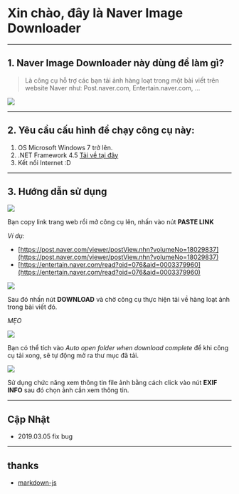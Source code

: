 # Xin chào, đây là Naver Image Downloader

----
## 1. Naver Image Downloader này dùng để làm gì?


> Là công cụ hỗ trợ các bạn tải ảnh hàng loạt trong một bài viết trên website Naver như: Post.naver.com, Entertain.naver.com, ...


<img src="https://longkenj.com/wp-content/uploads/2019/01/2019-02-16_163851-940x590.jpg">

----
## 2. Yêu cầu cấu hình để chạy công cụ này:
1. OS Microsoft Windows 7 trở lên. 
2. .NET Framework 4.5 [Tải về tại đây](https://www.microsoft.com/en-us/download/details.aspx?id=42642)
3. Kết nối Internet :D

----
## 3. Hướng dẫn sử dụng

<img src="https://longkenj.com/wp-content/uploads/2019/01/2019-02-16_164217.jpg">

Bạn copy link trang web rồi mở công cụ lên, nhấn vào nút **PASTE LINK**


*Ví dụ:*

- [https://post.naver.com/viewer/postView.nhn?volumeNo=18029837](https://post.naver.com/viewer/postView.nhn?volumeNo=18029837)
- [https://entertain.naver.com/read?oid=076&aid=0003379960](https://entertain.naver.com/read?oid=076&aid=0003379960)
    
<img src="https://longkenj.com/wp-content/uploads/2019/01/2019-02-16_164231.jpg">

Sau đó nhấn nút **DOWNLOAD** và chờ công cụ thực hiện tải về hàng loạt ảnh trong bài viết đó.

*MẸO*

<img src="https://longkenj.com/wp-content/uploads/2019/01/2019-02-16_164217.jpg">

Bạn có thể tích vào *Auto open folder when download complete* để khi công cụ tải xong, sẽ tự động mở ra thư mục đã tải.

<img src="https://i.imgur.com/bbeTIp5.png">

Sử dụng chức năng xem thông tin file ảnh bằng cách click vào nút **EXIF INFO** sau đó chọn ảnh cần xem thông tin.



----
## Cập Nhật
* 2019.03.05 fix bug

----
## thanks
* [markdown-js](https://github.com/evilstreak/markdown-js)
